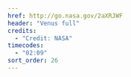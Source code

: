 ```yaml
---
href: http://go.nasa.gov/2aXRJWF
header: "Venus full"
credits:
  - "Credit: NASA"
timecodes:
  - "02:09"
sort_order: 26
---
```

